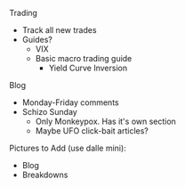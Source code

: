 Trading
- Track all new trades
- Guides?
  - VIX
  - Basic macro trading guide
    - Yield Curve Inversion

Blog
- Monday-Friday comments
- Schizo Sunday
  - Only Monkeypox. Has it's own section
  - Maybe UFO click-bait articles?


Pictures to Add (use dalle mini):
- Blog
- Breakdowns